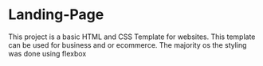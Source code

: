 # Landing-Page

This project is a basic HTML and CSS Template for websites.
This template can be used for business and or ecommerce.
The majority os the styling was done using flexbox
